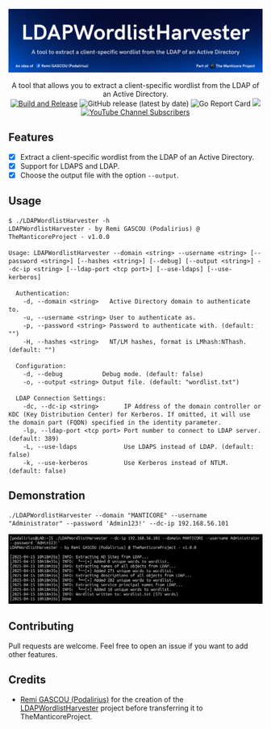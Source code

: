 ![](./.github/banner.png)

<p align="center">
      A tool that allows you to extract a client-specific wordlist from the LDAP of an Active Directory.
      <br>
      <a href="https://github.com/TheManticoreProject/LDAPWordlistHarvester/actions/workflows/release.yaml" title="Build"><img alt="Build and Release" src="https://github.com/TheManticoreProject/LDAPWordlistHarvester/actions/workflows/release.yaml/badge.svg"></a>
      <img alt="GitHub release (latest by date)" src="https://img.shields.io/github/v/release/TheManticoreProject/LDAPWordlistHarvester">
      <img alt="Go Report Card" src="https://goreportcard.com/badge/github.com/TheManticoreProject/LDAPWordlistHarvester">
      <a href="https://twitter.com/intent/follow?screen_name=podalirius_" title="Follow"><img src="https://img.shields.io/twitter/follow/podalirius_?label=Podalirius&style=social"></a>
      <a href="https://www.youtube.com/c/Podalirius_?sub_confirmation=1" title="Subscribe"><img alt="YouTube Channel Subscribers" src="https://img.shields.io/youtube/channel/subscribers/UCF_x5O7CSfr82AfNVTKOv_A?style=social"></a>
      <br>
</p>

## Features

- [x] Extract a client-specific wordlist from the LDAP of an Active Directory.
- [x] Support for LDAPS and LDAP.
- [x] Choose the output file with the option `--output`.

## Usage

```
$ ./LDAPWordlistHarvester -h
LDAPWordlistHarvester - by Remi GASCOU (Podalirius) @ TheManticoreProject - v1.0.0

Usage: LDAPWordlistHarvester --domain <string> --username <string> [--password <string>] [--hashes <string>] [--debug] [--output <string>] --dc-ip <string> [--ldap-port <tcp port>] [--use-ldaps] [--use-kerberos]

  Authentication:
    -d, --domain <string>   Active Directory domain to authenticate to.
    -u, --username <string> User to authenticate as.
    -p, --password <string> Password to authenticate with. (default: "")
    -H, --hashes <string>   NT/LM hashes, format is LMhash:NThash. (default: "")

  Configuration:
    -d, --debug           Debug mode. (default: false)
    -o, --output <string> Output file. (default: "wordlist.txt")

  LDAP Connection Settings:
    -dc, --dc-ip <string>       IP Address of the domain controller or KDC (Key Distribution Center) for Kerberos. If omitted, it will use the domain part (FQDN) specified in the identity parameter.
    -lp, --ldap-port <tcp port> Port number to connect to LDAP server. (default: 389)
    -L, --use-ldaps             Use LDAPS instead of LDAP. (default: false)
    -k, --use-kerberos          Use Kerberos instead of NTLM. (default: false)
```

## Demonstration

```
./LDAPWordlistHarvester --domain "MANTICORE" --username "Administrator" --password 'Admin123!' --dc-ip 192.168.56.101
```

![](./.github/example.png)

## Contributing

Pull requests are welcome. Feel free to open an issue if you want to add other features.

## Credits
  - [Remi GASCOU (Podalirius)](https://github.com/p0dalirius) for the creation of the [LDAPWordlistHarvester](https://github.com/p0dalirius/LDAPWordlistHarvester) project before transferring it to TheManticoreProject.

